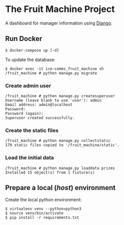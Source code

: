 # The Fruit Machine Project
A dashboard for manager information using [Django](https://www.djangoproject.com/).

## Run Docker

    $ docker-compose up [-d]
    
To update the database:

    $ docker exec -it ice-comms_fruit_machine sh
    /fruit_machine # python manage.py migrate

### Create admin user

    /fruit_machine # python manage.py createsuperuser
    Username (leave blank to use 'user'): admin
    Email address: admin@localhost
    Password:
    Password (again):
    Superuser created successfully.

### Create the static files

    /fruit_machine # python manage.py collectstatic
    179 static files copied to '/fruit_machine/static'.

### Load the initial data

    /fruit_machine # python manage.py loaddata prizes
    Installed 15 object(s) from 1 fixture(s)

## Prepare a local (_host_) environment
Create the local python environment:

    $ virtualenv venv --python=python3
    $ source venv/bin/activate
    $ pip install -r requirements.txt

